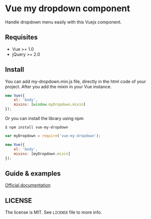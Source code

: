 
Vue my dropdown component
=========================

Handle dropdown menu easily with this Vuejs component.

Requisites
----------
* Vue >= 1.0
* jQuery >= 2.0

Install
-------
You can add my-dropdown.min.js file, directly in the html code of your project. After you add the mixin in your Vue instance.

```javascript
new Vue({
	el: 'body',
	mixins: [window.myDropdown.mixin]
});
```
Or you can install the library using npm

```
$ npm install vue-my-dropdown
```

```javascript
var myDropdown = require('vue-my-dropdown');

new Vue({
	el: 'body',
	mixins: [myDropdown.mixin]
});
```


Guide & examples
----------------
[Official documentation](https://davidnotplay.github.io/vue-my-dropdown/)

LICENSE
-------
The license is MIT. See `LICENSE` file to more info.

